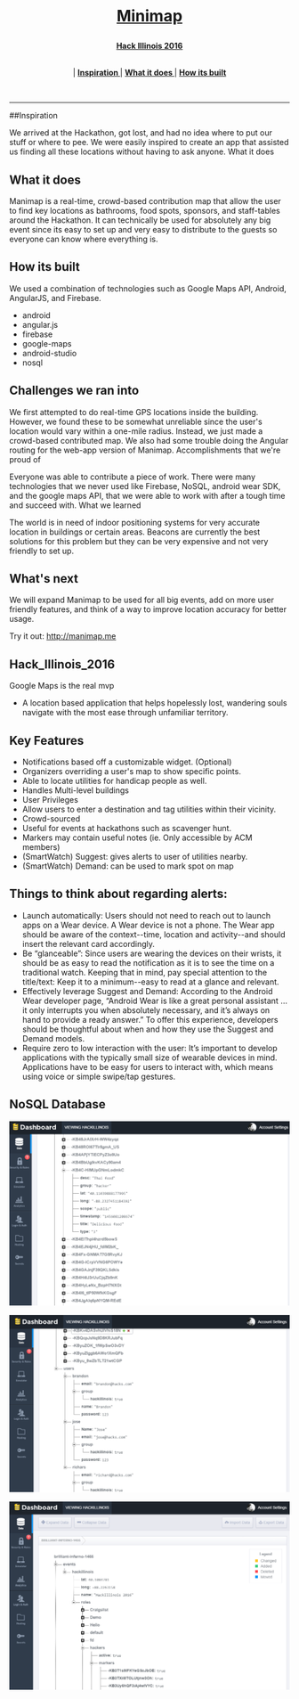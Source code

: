 <br>
<h1><p align="center"><a href="http://devpost.com/software/manimap" target="_blank">Minimap</a></p></h1>

<p align="center">
  <a href="http://hackillinois2016s.devpost.com/"><b>Hack Illinois 2016</b></a>
</p>

<p align="center">
<br>
|
<b><a href="#inspiration"> Inspiration </a></b>|
<b><a href="#what-it-does"> What it does </a></b>|
<b><a href="#how-its-built"> How its built </a></b>

</p>
<br>

---




##Inspiration

We arrived at the Hackathon, got lost, and had no idea where to put our stuff or where to pee. We were easily inspired to create an app that assisted us finding all these locations without having to ask anyone.
What it does

## What it does
Manimap is a real-time, crowd-based contribution map that allow the user to find key locations as bathrooms, food spots, sponsors, and staff-tables around the Hackathon. It can technically be used for absolutely any big event since its easy to set up and very easy to distribute to the guests so everyone can know where everything is.

## How its built
We used a combination of technologies such as Google Maps API, Android, AngularJS, and Firebase.

- android
- angular.js
- firebase
- google-maps
- android-studio
- nosql

## Challenges we ran into

We first attempted to do real-time GPS locations inside the building. However, we found these to be somewhat unreliable since the user's location would vary within a one-mile radius. Instead, we just made a crowd-based contributed map. We also had some trouble doing the Angular routing for the web-app version of Manimap.
Accomplishments that we're proud of

Everyone was able to contribute a piece of work. There were many technologies that we never used like Firebase, NoSQL, android wear SDK, and the google maps API, that we were able to work with after a tough time and succeed with.
What we learned

The world is in need of indoor positioning systems for very accurate location in buildings or certain areas. Beacons are currently the best solutions for this problem but they can be very expensive and not very friendly to set up.

## What's next

We will expand Manimap to be used for all big events, add on more user friendly features, and think of a way to improve location accuracy for better usage.



Try it out:   http://manimap.me





## Hack_Illinois_2016
Google Maps is the real mvp
- A location based application that helps hopelessly lost, wandering souls navigate with the most ease through unfamiliar territory.

## Key Features

- Notifications based off a customizable widget. (Optional)
- Organizers overriding a user's map to show specific points.
- Able to locate utilities for handicap people as well.
- Handles Multi-level buildings
- User Privileges
- Allow users to enter a destination and tag utilities within their vicinity.
- Crowd-sourced
- Useful for events at hackathons such as scavenger hunt.
- Markers may contain useful notes (ie. Only accessible by ACM members)
- (SmartWatch) Suggest: gives alerts to user of utilities nearby.
- (SmartWatch) Demand: can be used to mark spot on map

## Things to think about regarding alerts:
- Launch automatically: Users should not need to reach out to launch apps on a Wear device. A Wear device is not a phone. The Wear app should be aware of the context--time, location and activity--and should insert the relevant card accordingly.
- Be “glanceable”: Since users are wearing the devices on their wrists, it should be as easy to read the notification as it is to see the time on a traditional watch. Keeping that in mind, pay special attention to the title/text: Keep it to a minimum--easy to read at a glance and relevant.
- Effectively leverage Suggest and Demand: According to the Android Wear developer page, “Android Wear is like a great personal assistant … it only interrupts you when absolutely necessary, and it’s always on hand to provide a ready answer.” To offer this experience, developers should be thoughtful about when and how they use the Suggest and Demand models.
- Require zero to low interaction with the user: It’s important to develop applications with the typically small size of wearable devices in mind. Applications have to be easy for users to interact with, which means using voice or simple swipe/tap gestures.


## NoSQL Database



![Firebase GUI](https://raw.githubusercontent.com/funbar/Hack_Illinois_2016/master/firebase.PNG)

![Firebase GUI](https://raw.githubusercontent.com/funbar/Hack_Illinois_2016/master/firebase2.PNG)

![Firebase GUI](https://raw.githubusercontent.com/funbar/Hack_Illinois_2016/master/firebase3.PNG)
